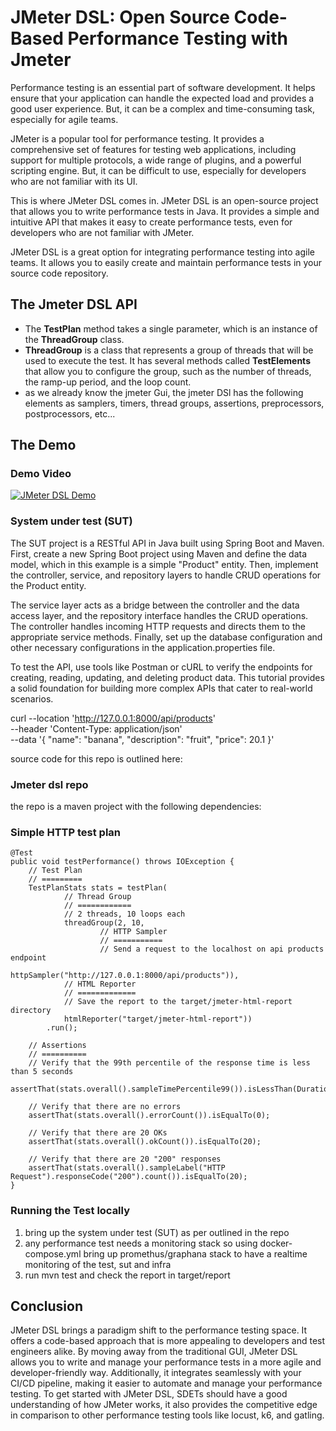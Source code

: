 # JMeter DSL: Open Source Code-Based Performance Testing with Jmeter 

Performance testing is an essential part of software development. It helps ensure that your application can handle the expected load and provides a good user experience. But, it can be a complex and time-consuming task, especially for agile teams.

JMeter is a popular tool for performance testing. It provides a comprehensive set of features for testing web applications, including support for multiple protocols, a wide range of plugins, and a powerful scripting engine. But, it can be difficult to use, especially for developers who are not familiar with its UI.

This is where JMeter DSL comes in. JMeter DSL is an open-source project that allows you to write performance tests in Java. It provides a simple and intuitive API that makes it easy to create performance tests, even for developers who are not familiar with JMeter.

JMeter DSL is a great option for integrating performance testing into agile teams. It allows you to easily create and maintain performance tests in your source code repository. 

## The Jmeter DSL API
- The **TestPlan** method takes a single parameter, which is an instance of the **ThreadGroup** class.
- **ThreadGroup** is a class that represents a group of threads that will be used to execute the test. It has several methods called **TestElements** that allow you to configure the group, such as the number of threads, the ramp-up period, and the loop count.
- as we already know the jmeter Gui, the jmeter DSl has the following elements as samplers, timers, thread groups, assertions, preprocessors, postprocessors, etc...


## The Demo

### Demo Video

[![JMeter DSL Demo](https://img.youtube.com/vi/X3wGwuDoyX0/0.jpg)](https://www.youtube.com/watch?v=X3wGwuDoyX0)

### System under test (SUT)

The SUT project is  a RESTful API in Java built using Spring Boot and Maven. First, create a new Spring Boot project using Maven and define the data model, which in this example is a simple "Product" entity. Then, implement the controller, service, and repository layers to handle CRUD operations for the Product entity.

The service layer acts as a bridge between the controller and the data access layer, and the repository interface handles the CRUD operations. The controller handles incoming HTTP requests and directs them to the appropriate service methods. Finally, set up the database configuration and other necessary configurations in the application.properties file.

To test the API, use tools like Postman or cURL to verify the endpoints for creating, reading, updating, and deleting product data. This tutorial provides a solid foundation for building more complex APIs that cater to real-world scenarios.

curl --location 'http://127.0.0.1:8000/api/products' \
--header 'Content-Type: application/json' \
--data '{
    "name": "banana",
    "description": "fruit",
    "price": 20.1
}'

source code for this repo is outlined here: 
### Jmeter dsl repo
the repo is a maven project with the following dependencies:

### Simple HTTP test plan

    @Test
    public void testPerformance() throws IOException {
        // Test Plan
        // =========
        TestPlanStats stats = testPlan(
                // Thread Group
                // ============
                // 2 threads, 10 loops each
                threadGroup(2, 10,
                        // HTTP Sampler
                        // ===========
                        // Send a request to the localhost on api products endpoint
                        httpSampler("http://127.0.0.1:8000/api/products")),
                // HTML Reporter
                // =============
                // Save the report to the target/jmeter-html-report directory
                htmlReporter("target/jmeter-html-report"))
            .run();

        // Assertions
        // ==========
        // Verify that the 99th percentile of the response time is less than 5 seconds
        assertThat(stats.overall().sampleTimePercentile99()).isLessThan(Duration.ofSeconds(5));

        // Verify that there are no errors
        assertThat(stats.overall().errorCount()).isEqualTo(0);

        // Verify that there are 20 OKs
        assertThat(stats.overall().okCount()).isEqualTo(20);

        // Verify that there are 20 "200" responses
        assertThat(stats.overall().sampleLabel("HTTP Request").responseCode("200").count()).isEqualTo(20);
    }


### Running the Test locally
1. bring up the system under test (SUT)  as per outlined in the repo
2. any performance test needs a monitoring stack so using docker-compose.yml bring up promethus/graphana stack to have a realtime monitoring of the test, sut and infra
2. run mvn test and check the report in target/report


## Conclusion

JMeter DSL brings a paradigm shift to the performance testing space. It offers a code-based approach that is more appealing to developers and test engineers alike. By moving away from the traditional GUI, JMeter DSL allows you to write and manage your performance tests in a more agile and developer-friendly way. Additionally, it integrates seamlessly with your CI/CD pipeline, making it easier to automate and manage your performance testing. To get started with JMeter DSL, SDETs should have a good understanding of how JMeter works, it also provides the competitive edge in comparison to other performance testing tools like locust, k6, and gatling.


